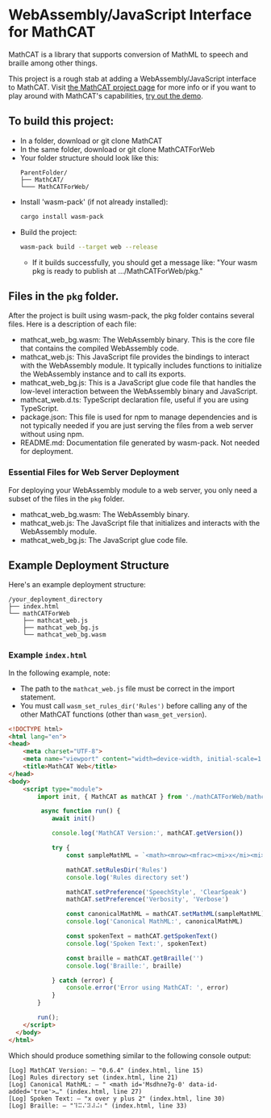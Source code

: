 # WebAssembly/JavaScript Interface for MathCAT

MathCAT is a library that supports conversion of MathML to speech and braille among other things.

This project is a rough stab at adding a WebAssembly/JavaScript interface to MathCAT.
Visit [the MathCAT project page](https://nsoiffer.github.io/MathCAT/) for more info or if you want to play around with MathCAT's capabilities, [try out the demo](https://nsoiffer.github.io/MathCATDemo/).

## To build this project:
- In a folder, download or git clone MathCAT
- In the same folder, download or git clone MathCATForWeb
- Your folder structure should look like this:
  ```
  ParentFolder/
  ├── MathCAT/
  └─── MathCATForWeb/
  ```
- Install 'wasm-pack' (if not already installed):
  ```sh
  cargo install wasm-pack
  ```
- Build the project:
  ```sh
  wasm-pack build --target web --release
  ```
  - If it builds successfully, you should get a message like: "Your wasm pkg is ready to publish at .../MathCATForWeb/pkg."

## Files in the `pkg` folder.
After the project is built using wasm-pack, the pkg folder contains several files. Here is a description of each file:
 - mathcat_web_bg.wasm: The WebAssembly binary. This is the core file that contains the compiled WebAssembly code.
 - mathcat_web.js: This JavaScript file provides the bindings to interact with the WebAssembly module. It typically includes functions to initialize the WebAssembly instance and to call its exports.
 - mathcat_web_bg.js: This is a JavaScript glue code file that handles the low-level interaction between the WebAssembly binary and JavaScript.
 - mathcat_web.d.ts: TypeScript declaration file, useful if you are using TypeScript.
 - package.json: This file is used for npm to manage dependencies and is not typically needed if you are just serving the files from a web server without using npm.
 - README.md: Documentation file generated by wasm-pack. Not needed for deployment.
### Essential Files for Web Server Deployment
For deploying your WebAssembly module to a web server, you only need a subset of the files in the `pkg` folder. 
 - mathcat_web_bg.wasm: The WebAssembly binary.
 - mathcat_web.js: The JavaScript file that initializes and interacts with the WebAssembly module.
 - mathcat_web_bg.js: The JavaScript glue code file.

## Example Deployment Structure
Here's an example deployment structure:
```
/your_deployment_directory
├── index.html
└── mathCATForWeb
    ├── mathcat_web.js
    ├── mathcat_web_bg.js
    └── mathcat_web_bg.wasm
```
### Example `index.html`
In the following example, note:
 - The path to the `mathcat_web.js` file must be correct in the import statement.
 - You must call `wasm_set_rules_dir('Rules')` before calling any of the other MathCAT functions (other than `wasm_get_version`).
```html
<!DOCTYPE html>
<html lang="en">
<head>
    <meta charset="UTF-8">
    <meta name="viewport" content="width=device-width, initial-scale=1.0">
    <title>MathCAT Web</title>
</head>
<body>
    <script type="module">
        import init, { MathCAT as mathCAT } from './mathCATForWeb/mathcat_web.js';

         async function run() {
            await init()

            console.log('MathCAT Version:', mathCAT.getVersion())

            try {
                const sampleMathML = `<math><mrow><mfrac><mi>x</mi><mi>y</mi></mfrac><mo>+</mo><mn>2</mn></mrow></math>`

                mathCAT.setRulesDir('Rules')
                console.log('Rules directory set')

                mathCAT.setPreference('SpeechStyle', 'ClearSpeak')
                mathCAT.setPreference('Verbosity', 'Verbose')

                const canonicalMathML = mathCAT.setMathML(sampleMathML)
                console.log('Canonical MathML:', canonicalMathML)

                const spokenText = mathCAT.getSpokenText()
                console.log('Spoken Text:', spokenText)

                const braille = mathCAT.getBraille('')
                console.log('Braille:', braille)

            } catch (error) {
                console.error('Error using MathCAT: ', error)
            }
        }

        run();
    </script>
  </body>
</html>
```
Which should produce something similar to the following console output:
```
[Log] MathCAT Version: – "0.6.4" (index.html, line 15)
[Log] Rules directory set (index.html, line 21)
[Log] Canonical MathML: – " <math id='Msdhne7g-0' data-id-added='true'>…" (index.html, line 27)
[Log] Spoken Text: – "x over y plus 2" (index.html, line 30)
[Log] Braille: – "⠹⠭⠌⠽⠼⠬⠆" (index.html, line 33)
```

